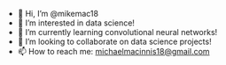 - 👋 Hi, I’m @mikemac18
- 👀 I’m interested in data science!
- 🌱 I’m currently learning convolutional neural networks!
- 💞️ I’m looking to collaborate on data science projects!
- 📫 How to reach me: michaelmacinnis18@gmail.com

<!---
mikemac18/mikemac18 is a ✨ special ✨ repository because its `README.md` (this file) appears on your GitHub profile.
You can click the Preview link to take a look at your changes.
--->
